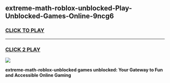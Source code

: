 
## extreme-math-roblox-unblocked-Play-Unblocked-Games-Online-9ncg6
<h3>
<a href="https://premium76.site?title=extreme-math-roblox-unblocked&ref=25A">CLICK TO PLAY</a></h3>
<hr>

<h3>
<a href="https://premium76.site?title=extreme-math-roblox-unblocked&ref=25A">CLICK 2 PLAY</a>
  
</h3>

<a href="https://premium76.site?title=extreme-math-roblox-unblocked&ref=25A"><img src="https://clearcache.store/games.png"></a>


**extreme-math-roblox-unblocked games unblocked: Your Gateway to Fun and Accessible Online Gaming**

